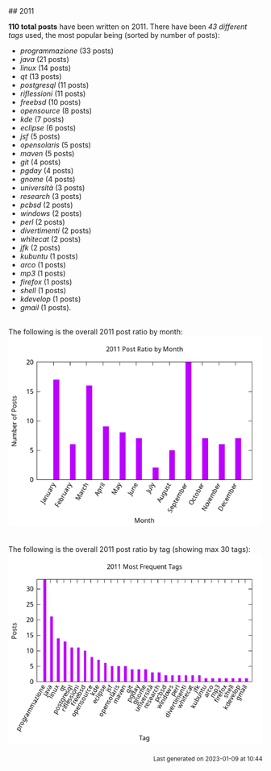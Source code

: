 <a name="2011" />
## 2011 

**110 total posts** have been written on 2011.
There have been *43 different tags* used, the most
popular being (sorted by number of posts):
 
- *programmazione* (33 posts)  
- *java* (21 posts)  
- *linux* (14 posts)  
- *qt* (13 posts)  
- *postgresql* (11 posts)  
- *riflessioni* (11 posts)  
- *freebsd* (10 posts)  
- *opensource* (8 posts)  
- *kde* (7 posts)  
- *eclipse* (6 posts)  
- *jsf* (5 posts)  
- *opensolaris* (5 posts)  
- *maven* (5 posts)  
- *git* (4 posts)  
- *pgday* (4 posts)  
- *gnome* (4 posts)  
- *università* (3 posts)  
- *research* (3 posts)  
- *pcbsd* (2 posts)  
- *windows* (2 posts)  
- *perl* (2 posts)  
- *divertimenti* (2 posts)  
- *whitecat* (2 posts)  
- *jfk* (2 posts)  
- *kubuntu* (1 posts)  
- *arco* (1 posts)  
- *mp3* (1 posts)  
- *firefox* (1 posts)  
- *shell* (1 posts)  
- *kdevelop* (1 posts)  
- *gmail* (1 posts).<br/>
<br/>
The following is the overall 2011 post ratio by month:
<br/>
    <center>
      <img src="/images/stats/2011-months.png" alt="2011 post ratio per month" />
    </center>
<br/>

<br/>
The following is the overall 2011 post ratio by tag (showing max 30 tags):
<br/>
  <center>
    <img src="/images/stats/2011-tags.png" alt="2011 post ratio per tag" />
  </center>
<br/>

<div align="right">
<small>
Last generated on 2023-01-09 at 10:44
</small>
</div>

<br/>
